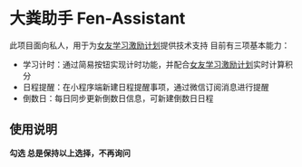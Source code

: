 # 大粪助手 Fen-Assistant

此项目面向私人，用于为[女友学习激励计划](https://docs.qq.com/doc/DSk91YUlLT2Vmc1pi)提供技术支持
目前有三项基本能力：

- 学习计时：通过简易按钮实现计时功能，并配合[女友学习激励计划](https://docs.qq.com/doc/DSk91YUlLT2Vmc1pi)实时计算积分
- 日程提醒：在小程序端新建日程提醒事项，通过微信订阅消息进行提醒
- 倒数日：每日同步更新倒数日信息，可新建倒数日日程

## 使用说明

  **勾选 总是保持以上选择，不再询问**

